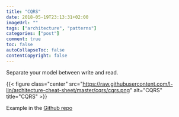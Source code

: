 ```yaml
---
title: "CQRS"
date: 2018-05-19T23:13:31+02:00
imageUrl: ""
tags: ["architecture", "patterns"]
categories: ["post"]
comment: true
toc: false
autoCollapseToc: false
contentCopyright: false
---
```


Separate your model between write and read.

<!--more-->

{{< figure class="center" src="https://raw.githubusercontent.com/l-lin/architecture-cheat-sheet/master/cqrs/cqrs.png" alt="CQRS" title="CQRS" >}}

Example in the [Github repo](https://github.com/l-lin/architecture-cheat-sheet/tree/master/cqrs)

